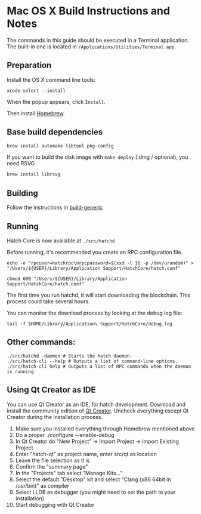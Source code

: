 Mac OS X Build Instructions and Notes
====================================
The commands in this guide should be executed in a Terminal application.
The built-in one is located in `/Applications/Utilities/Terminal.app`.

Preparation
-----------
Install the OS X command line tools:

`xcode-select --install`

When the popup appears, click `Install`.

Then install [Homebrew](https://brew.sh).

Base build dependencies
-----------------------

```bash
brew install automake libtool pkg-config
```

If you want to build the disk image with `make deploy` (.dmg / optional), you need RSVG
```bash
brew install librsvg
```

Building
--------

Follow the instructions in [build-generic](build-generic.md)

Running
-------

Hatch Core is now available at `./src/hatchd`

Before running, it's recommended you create an RPC configuration file.

    echo -e "rpcuser=hatchrpc\nrpcpassword=$(xxd -l 16 -p /dev/urandom)" > "/Users/${USER}/Library/Application Support/HatchCore/hatch.conf"

    chmod 600 "/Users/${USER}/Library/Application Support/HatchCore/hatch.conf"

The first time you run hatchd, it will start downloading the blockchain. This process could take several hours.

You can monitor the download process by looking at the debug.log file:

    tail -f $HOME/Library/Application\ Support/HatchCore/debug.log

Other commands:
-------

    ./src/hatchd -daemon # Starts the hatch daemon.
    ./src/hatch-cli --help # Outputs a list of command-line options.
    ./src/hatch-cli help # Outputs a list of RPC commands when the daemon is running.

Using Qt Creator as IDE
------------------------
You can use Qt Creator as an IDE, for hatch development.
Download and install the community edition of [Qt Creator](https://www.qt.io/download/).
Uncheck everything except Qt Creator during the installation process.

1. Make sure you installed everything through Homebrew mentioned above
2. Do a proper ./configure --enable-debug
3. In Qt Creator do "New Project" -> Import Project -> Import Existing Project
4. Enter "hatch-qt" as project name, enter src/qt as location
5. Leave the file selection as it is
6. Confirm the "summary page"
7. In the "Projects" tab select "Manage Kits..."
8. Select the default "Desktop" kit and select "Clang (x86 64bit in /usr/bin)" as compiler
9. Select LLDB as debugger (you might need to set the path to your installation)
10. Start debugging with Qt Creator
